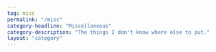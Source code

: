 ```yaml
---
tag: misc
permalink: "/misc"
category-headline: "Miscellaneous"
category-description: "The things I don't know where else to put."
layout: "category"
---
```


